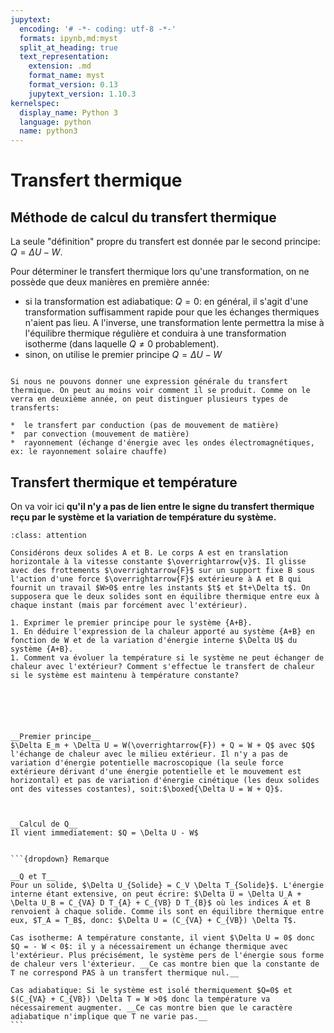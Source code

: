 ```yaml
---
jupytext:
  encoding: '# -*- coding: utf-8 -*-'
  formats: ipynb,md:myst
  split_at_heading: true
  text_representation:
    extension: .md
    format_name: myst
    format_version: 0.13
    jupytext_version: 1.10.3
kernelspec:
  display_name: Python 3
  language: python
  name: python3
---
```

# Transfert thermique

## Méthode de calcul du transfert thermique  

La seule "définition" propre du transfert est donnée par le second principe: $Q = \Delta U - W$.

Pour déterminer le transfert thermique lors qu'une transformation, on ne possède que deux manières en première année:

* si la transformation est adiabatique: $Q = 0$: en général, il s'agit d'une transformation suffisamment rapide pour que les échanges thermiques n'aient pas lieu. A l'inverse, une transformation lente permettra la mise à l'équilibre thermique régulière et conduira à une transformation isotherme (dans laquelle $Q \neq 0$ probablement).
* sinon, on utilise le premier principe $Q = \Delta U - W$

 

````{important} __Fondamental : Mode de transfert thermique__

Si nous ne pouvons donner une expression générale du transfert thermique. On peut au moins voir comment il se produit. Comme on le verra en deuxième année, on peut distinguer plusieurs types de transferts:

*  le transfert par conduction (pas de mouvement de matière)
*  par convection (mouvement de matière)
*  rayonnement (échange d'énergie avec les ondes électromagnétiques, ex: le rayonnement solaire chauffe)

````

## Transfert thermique et température


On va voir ici __qu'il n'y a pas de lien entre le signe du transfert thermique reçu par le système et la variation de température du système.__  


````{admonition} Exercice 
:class: attention

Considérons deux solides A et B. Le corps A est en translation horizontale à la vitesse constante $\overrightarrow{v}$. Il glisse avec des frottements $\overrightarrow{F}$ sur un support fixe B sous l'action d'une force $\overrightarrow{F}$ extérieure à A et B qui fournit un travail $W>0$ entre les instants $t$ et $t+\Delta t$. On supposera que le deux solides sont en équilibre thermique entre eux à chaque instant (mais par forcément avec l'extérieur).

1. Exprimer le premier principe pour le système {A+B}.
1. En déduire l'expression de la chaleur apporté au système {A+B} en fonction de W et de la variation d'énergie interne $\Delta U$ du système {A+B}.
1. Comment va évoluer la température si le système ne peut échanger de chaleur avec l'extérieur? Comment s'effectue le transfert de chaleur si le système est maintenu à température constante?


````
````{dropdown} Démonstration

 


__Premier principe__  
$\Delta E_m + \Delta U = W(\overrightarrow{F}) + Q = W + Q$ avec $Q$ l'échange de chaleur avec le milieu extérieur. Il n'y a pas de variation d'énergie potentielle macroscopique (la seule force extérieure dérivant d'une énergie potentielle et le mouvement est horizontal) et pas de variation d'énergie cinétique (les deux solides ont des vitesses costantes), soit:$\boxed{\Delta U = W + Q}$.



__Calcul de Q__  
Il vient immediatement: $Q = \Delta U - W$


```{dropdown} Remarque

__Q et T__  
Pour un solide, $\Delta U_{Solide} = C_V \Delta T_{Solide}$. L'énergie interne étant extensive, on peut écrire: $\Delta U = \Delta U_A + \Delta U_B = C_{VA} D T_{A} + C_{VB} D T_{B}$ où les indices A et B renvoient à chaque solide. Comme ils sont en équilibre thermique entre eux, $T_A = T_B$, donc: $\Delta U = (C_{VA} + C_{VB}) \Delta T$.

Cas isotherme: A température constante, il vient $\Delta U = 0$ donc $Q = - W < 0$: il y a nécessairement un échange thermique avec l'extérieur. Plus précisément, le système pers de l'énergie sous forme de chaleur vers l'éxterieur. __Ce cas montre bien que la constante de T ne correspond PAS à un transfert thermique nul.__  

Cas adiabatique: Si le système est isolé thermiquement $Q=0$ et $(C_{VA} + C_{VB}) \Delta T = W >0$ donc la température va nécessairement augmenter. __Ce cas montre bien que le caractère adiabatique n'implique que T ne varie pas.__  
```
````

